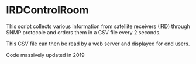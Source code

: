 # IRDControlRoom
This script collects various information from satellite receivers (IRD) through SNMP protocole and orders them in a CSV file every 2 seconds.

This CSV file can then be read by a web server and displayed for end users.

Code massively updated in 2019

